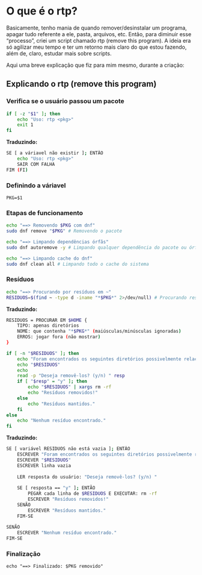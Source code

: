 # O que é o rtp?

Basicamente, tenho mania de quando remover/desinstalar um programa, apagar tudo referente a ele, pasta, arquivos, etc. Então, para diminuir esse “processo”, criei um script chamado rtp (remove this program). A ideia era só agilizar meu tempo e ter um retorno mais claro do que estou fazendo, além de, claro, estudar mais sobre scripts.

Aqui uma breve explicação que fiz para mim mesmo, durante a criação:

## Explicando o rtp (remove this program)

### Verifica se o usuário passou um pacote

```bash
if [ -z "$1" ]; then
    echo "Uso: rtp <pkg>"
    exit 1
fi
```

**Traduzindo:**

```bash
SE [ a váriavel não existir ]; ENTÃO
    echo "Uso: rtp <pkg>"
    SAIR COM FALHA
FIM (FI)
```

### Definindo a váriavel

`PKG=$1`

### Etapas de funcionamento

```bash 
echo "==> Removendo $PKG com dnf"
sudo dnf remove "$PKG" # Removendo o pacote

echo "==> Limpando dependências órfãs"
sudo dnf autoremove -y # Limpando qualquer dependência do pacote ou órfão

echo "==> Limpando cache do dnf"
sudo dnf clean all # Limpando todo o cache do sistema
```

### Resíduos

```bash
echo "==> Procurando por resíduos em ~"
RESIDUOS=$(find ~ -type d -iname "*$PKG*" 2>/dev/null) # Procurando resíduos que o pacote tenha deixado dentro da pasta $HOME
```

**Traduzindo:**

```bash
RESIDUOS = PROCURAR EM $HOME {
    TIPO: apenas diretórios
    NOME: que contenha "*$PKG*" (maiúsculas/minúsculas ignoradas)
    ERROS: jogar fora (não mostrar)
}
```

```bash
if [ -n "$RESIDUOS" ]; then
    echo "Foram encontrados os seguintes diretórios possivelmente relacionados a $PKG:"
    echo "$RESIDUOS"
    echo
    read -p "Deseja removê-los? (y/n) " resp
    if [ "$resp" = "y" ]; then
        echo "$RESIDUOS" | xargs rm -rf
        echo "Resíduos removidos!"
    else
        echo "Resíduos mantidos."
    fi
else
    echo "Nenhum resíduo encontrado."
fi
```

**Traduzindo:**

```bash
SE [ variável RESIDUOS não está vazia ]; ENTÃO
    ESCREVER "Foram encontrados os seguintes diretórios possivelmente relacionados a $PKG:"
    ESCREVER "$RESIDUOS"
    ESCREVER linha vazia
    
    LER resposta do usuário: "Deseja removê-los? (y/n) "
    
    SE [ resposta == "y" ]; ENTÃO
        PEGAR cada linha de $RESIDUOS E EXECUTAR: rm -rf
        ESCREVER "Resíduos removidos!"
    SENÃO
        ESCREVER "Resíduos mantidos."
    FIM-SE
    
SENÃO
    ESCREVER "Nenhum resíduo encontrado."
FIM-SE
```

### Finalização

`echo "==> Finalizado: $PKG removido"`
